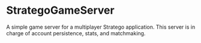 # StrategoGameServer
A simple game server for a multiplayer Stratego application. This server is in charge of account persistence, stats, and matchmaking.

